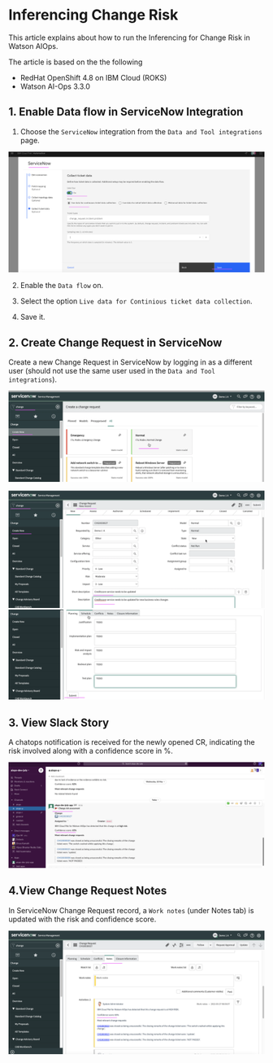 # Inferencing Change Risk

This article explains about how to run the Inferencing for Change Risk in Watson AIOps.

The article is based on the the following

- RedHat OpenShift 4.8 on IBM Cloud (ROKS)
- Watson AI-Ops 3.3.0

## 1. Enable Data flow in ServiceNow Integration

1. Choose the `ServiceNow` integration from the `Data and Tool integrations` page.

![ServiceNow Integration](./images/image-1.png)

2. Enable the `Data flow` on.

3. Select the option `Live data for Continious ticket data collection`.

4. Save it.

## 2. Create Change Request in ServiceNow

Create a new Change Request in ServiceNow by logging in as a different user (should not use the same user used in the `Data and Tool integrations`).

![ServiceNow](./images/image-2.png)

![ServiceNow](./images/image-3.png)
![ServiceNow](./images/image-4.png)

## 3. View Slack Story 

A chatops notification is received for the newly opened CR, indicating the risk involved along with a confidence score in %. 

![ServiceNow](./images/image-5.png)

## 4.View Change Request Notes

In ServiceNow Change Request record, a `Work notes` (under Notes tab) is updated with the risk and confidence score.

![ServiceNow](./images/image-6.png)
